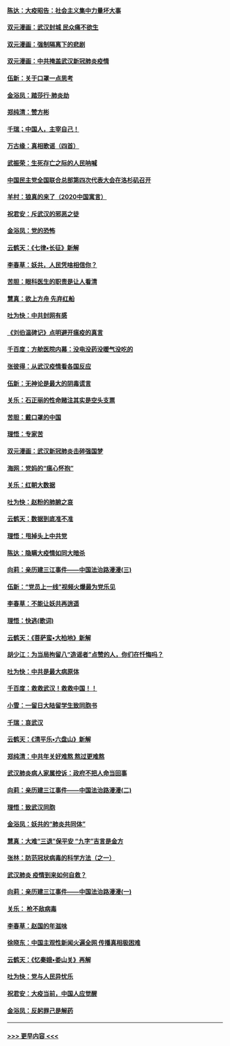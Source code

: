 #### [陈达：大疫昭告：社会主义集中力量坏大事](../pages/nsc993/n11859419.md?t=02111455) 
#### [双元漫画：武汉封城 民众痛不欲生](../pages/nsc993/n11859287.md?t=02111455) 
#### [双元漫画：强制隔离下的悲剧](../pages/nsc993/n11859244.md?t=02111455) 
#### [双元漫画：中共掩盖武汉新冠肺炎疫情](../pages/nsc993/n11858249.md?t=02111455) 
#### [伍新：关于口罩一点思考](../pages/nsc993/n11859195.md?t=02111455) 
#### [金浴凤：踏莎行‧肺炎劫](../pages/nsc993/n11858227.md?t=02111455) 
#### [郑纯清：赞方彬](../pages/nsc993/n11856803.md?t=02111455) 
#### [千瑞；中国人，主宰自己！](../pages/nsc993/n11856793.md?t=02111455) 
#### [万古缘：真相歌谣（四首）](../pages/nsc993/n11856263.md?t=02111455) 
#### [武振荣：生死存亡之际的人民呐喊](../pages/nsc993/n11856256.md?t=02111455) 
#### [中国民主党全国联合总部第四次代表大会在洛杉矶召开](../pages/nsc993/n11856344.md?t=02111455) 
#### [羊村：狼真的来了（2020中国寓言）](../pages/nsc993/n11856229.md?t=02111455) 
#### [祝君安：斥武汉的邪恶之徒](../pages/nsc993/n11855861.md?t=02111455) 
#### [金浴凤：党的恐怖](../pages/nsc993/n11855849.md?t=02111455) 
#### [云鹤天：《七律▪长征》新解](../pages/nsc993/n11855479.md?t=02111455) 
#### [李春草：妖共，人民凭啥相信你？](../pages/nsc993/n11855196.md?t=02111455) 
#### [苦胆：眼科医生的职责是让人看清](../pages/nsc993/n11853840.md?t=02111455) 
#### [慧真：欲上方舟 先弃红船](../pages/nsc993/n11853483.md?t=02111455) 
#### [吐为快：中共封网有感](../pages/nsc993/n11852575.md?t=02111455) 
#### [《刘伯温碑记》点明避开瘟疫的真言](../pages/nsc993/n11852128.md?t=02111455) 
#### [千百度：方舱医院内幕：没电没药没暖气没吃的](../pages/nsc993/n11850211.md?t=02111455) 
#### [张彼得：从武汉疫情看各国反应](../pages/nsc993/n11850102.md?t=02111455) 
#### [伍新：无神论是最大的阴毒谎言](../pages/nsc993/n11846129.md?t=02111455) 
#### [关乐：石正丽的性命赌注其实是空头支票](../pages/nsc993/n11846109.md?t=02111455) 
#### [苦胆：戴口罩的中国](../pages/nsc993/n11845576.md?t=02111455) 
#### [理悟：专家苦](../pages/nsc993/n11845564.md?t=02111455) 
#### [双元漫画：武汉新冠肺炎击碎强国梦](../pages/nsc993/n11843320.md?t=02111455) 
#### [海网：党妈的“瘟心怀抱”](../pages/nsc993/n11840740.md?t=02111455) 
#### [关乐：红朝大数据](../pages/nsc993/n11840675.md?t=02111455) 
#### [吐为快：赵粉的肺腑之哀](../pages/nsc993/n11840618.md?t=02111455) 
#### [云鹤天：数据到底准不准](../pages/nsc993/n11840325.md?t=02111455) 
#### [理悟：甩掉头上中共党](../pages/nsc993/n11838826.md?t=02111455) 
#### [陈达：隐瞒大疫情如同大暗杀](../pages/nsc993/n11838771.md?t=02111455) 
#### [向莉：亲历建三江事件——中国法治路漫漫(三)](../pages/nsc993/n11831825.md?t=02111455) 
#### [伍新：“党员上一线”视频火爆最为党乐见](../pages/nsc993/n11838200.md?t=02111455) 
#### [李春草：不能让妖共再逍遥](../pages/nsc993/n11838102.md?t=02111455) 
#### [理悟：快逃(歌词)](../pages/nsc993/n11838083.md?t=02111455) 
#### [云鹤天：《菩萨蛮▪大柏地》新解](../pages/nsc993/n11838059.md?t=02111455) 
#### [胡少江：为当局拘留八“造谣者”点赞的人，你们在忏悔吗？](../pages/nsc993/n11836801.md?t=02111455) 
#### [吐为快：中共是最大病原体](../pages/nsc993/n11836748.md?t=02111455) 
#### [千百度：救救武汉！救救中国！！](../pages/nsc993/n11836145.md?t=02111455) 
#### [小雪：一留日大陆留学生致同胞书](../pages/nsc993/n11834624.md?t=02111455) 
#### [千瑞：哀武汉](../pages/nsc993/n11833647.md?t=02111455) 
#### [云鹤天：《清平乐▪六盘山》新解](../pages/nsc993/n11833611.md?t=02111455) 
#### [郑纯清：中共年关好难熬 熬过更难熬](../pages/nsc993/n11833489.md?t=02111455) 
#### [武汉肺炎病人家属控诉：政府不把人命当回事](../pages/nsc993/n11833205.md?t=02111455) 
#### [向莉：亲历建三江事件——中国法治路漫漫(二)](../pages/nsc993/n11829102.md?t=02111455) 
#### [理悟：致武汉同胞](../pages/nsc993/n11831522.md?t=02111455) 
#### [金浴凤：妖共的“肺炎共同体”](../pages/nsc993/n11829448.md?t=02111455) 
#### [慧真：大难“三退”保平安 “九字”吉言是金方](../pages/nsc993/n11829501.md?t=02111455) 
#### [张林：防范冠状病毒的科学方法（之一）](../pages/nsc993/n11828618.md?t=02111455) 
#### [武汉肺炎 疫情到来如何自救？](../pages/nsc993/n11827632.md?t=02111455) 
#### [向莉：亲历建三江事件——中国法治路漫漫(一)](../pages/nsc993/n11827190.md?t=02111455) 
#### [关乐： 枪不敌病毒](../pages/nsc993/n11826746.md?t=02111455) 
#### [李春草：赵国的年滋味](../pages/nsc993/n11826321.md?t=02111455) 
#### [徐晓东：中国主观性新闻火遍全网 传播真相极困难](../pages/nsc993/n11826508.md?t=02111455) 
#### [云鹤天：《忆秦娥▪娄山关》再解](../pages/nsc993/n11824682.md?t=02111455) 
#### [吐为快：党与人民异忧乐](../pages/nsc993/n11824660.md?t=02111455) 
#### [祝君安：大疫当前，中国人应觉醒](../pages/nsc993/n11821946.md?t=02111455) 
#### [金浴凤：反躬罪己是解药](../pages/nsc993/n11820280.md?t=02111455) 

----
#### [ >>> 更早内容 <<< ](../indexes/nsc993-earlier.md)
